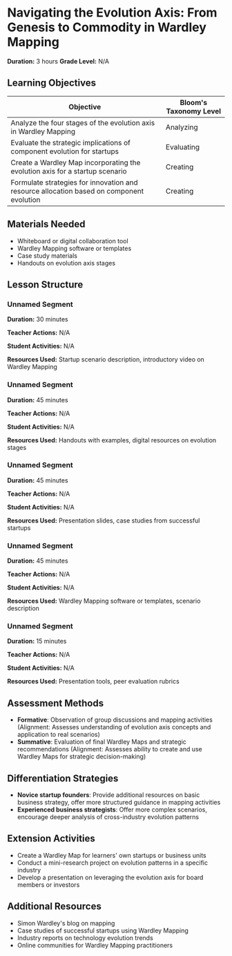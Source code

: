 # Navigating the Evolution Axis: From Genesis to Commodity in Wardley Mapping

**Duration:** 3 hours **Grade Level:** N/A

## Learning Objectives

| Objective | Bloom's Taxonomy Level |
|-----------|-------------------------|
| Analyze the four stages of the evolution axis in Wardley Mapping | Analyzing |
| Evaluate the strategic implications of component evolution for startups | Evaluating |
| Create a Wardley Map incorporating the evolution axis for a startup scenario | Creating |
| Formulate strategies for innovation and resource allocation based on component evolution | Creating |

## Materials Needed
* Whiteboard or digital collaboration tool
* Wardley Mapping software or templates
* Case study materials
* Handouts on evolution axis stages

## Lesson Structure
### Unnamed Segment
**Duration:** 30 minutes

**Teacher Actions:** N/A

**Student Activities:** N/A

**Resources Used:** Startup scenario description, introductory video on Wardley Mapping

### Unnamed Segment
**Duration:** 45 minutes

**Teacher Actions:** N/A

**Student Activities:** N/A

**Resources Used:** Handouts with examples, digital resources on evolution stages

### Unnamed Segment
**Duration:** 45 minutes

**Teacher Actions:** N/A

**Student Activities:** N/A

**Resources Used:** Presentation slides, case studies from successful startups

### Unnamed Segment
**Duration:** 45 minutes

**Teacher Actions:** N/A

**Student Activities:** N/A

**Resources Used:** Wardley Mapping software or templates, scenario description

### Unnamed Segment
**Duration:** 15 minutes

**Teacher Actions:** N/A

**Student Activities:** N/A

**Resources Used:** Presentation tools, peer evaluation rubrics

## Assessment Methods
* **Formative**: Observation of group discussions and mapping activities (Alignment: Assesses understanding of evolution axis concepts and application to real scenarios)
* **Summative**: Evaluation of final Wardley Maps and strategic recommendations (Alignment: Assesses ability to create and use Wardley Maps for strategic decision-making)

## Differentiation Strategies
* **Novice startup founders**: Provide additional resources on basic business strategy, offer more structured guidance in mapping activities
* **Experienced business strategists**: Offer more complex scenarios, encourage deeper analysis of cross-industry evolution patterns

## Extension Activities
* Create a Wardley Map for learners' own startups or business units
* Conduct a mini-research project on evolution patterns in a specific industry
* Develop a presentation on leveraging the evolution axis for board members or investors

## Additional Resources
* Simon Wardley's blog on mapping
* Case studies of successful startups using Wardley Mapping
* Industry reports on technology evolution trends
* Online communities for Wardley Mapping practitioners
